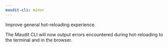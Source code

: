 ```yaml
---
maudit-cli: minor
---
```


Improve general hot-reloading experience.

The Maudit CLI will now output errors encountered during hot-reloading to the terminal and in the browser.
